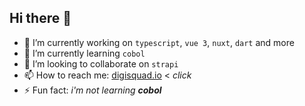 ## Hi there 👋

- 🔭 I’m currently working on `typescript`, `vue 3`, `nuxt`, `dart` and more
- 🌱 I’m currently learning `cobol`
- 👯 I’m looking to collaborate on `strapi`
- 📫 How to reach me:  [digisquad.io](https://github.com/digisquad-io/) < _click_
- ⚡ Fun fact: _i'm not learning **cobol**_
